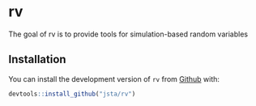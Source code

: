 
<!-- README.md is generated from README.Rmd. Please edit that file -->

# rv

The goal of rv is to provide tools for simulation-based random variables

## Installation

You can install the development version of `rv` from
[Github](https://github.com/jsta/rv) with:

``` r
devtools::install_github("jsta/rv")
```
